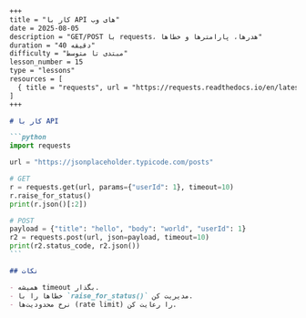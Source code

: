 ````markdown
+++
title = "کار با API های وب"
date = 2025-08-05
description = "GET/POST با requests، هدرها، پارامترها و خطاها"
duration = "40 دقیقه"
difficulty = "مبتدی تا متوسط"
lesson_number = 15
type = "lessons"
resources = [
  { title = "requests", url = "https://requests.readthedocs.io/en/latest/" }
]
+++

# کار با API

```python
import requests

url = "https://jsonplaceholder.typicode.com/posts"

# GET
r = requests.get(url, params={"userId": 1}, timeout=10)
r.raise_for_status()
print(r.json()[:2])

# POST
payload = {"title": "hello", "body": "world", "userId": 1}
r2 = requests.post(url, json=payload, timeout=10)
print(r2.status_code, r2.json())
```

## نکات

- همیشه timeout بگذار.
- خطاها را با `raise_for_status()` مدیریت کن.
- نرخ محدودیت‌ها (rate limit) را رعایت کن.

````
